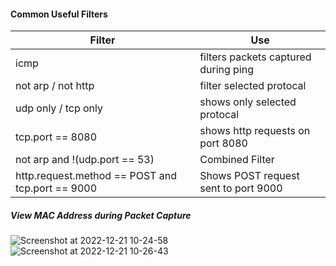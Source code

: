 #### Common Useful Filters
Filter | Use
--- | ---
icmp | filters packets captured during ping
not arp / not http | filter selected protocal
udp only / tcp only | shows only selected protocal
tcp.port == 8080 | shows http requests on port 8080
not arp and !(udp.port == 53) | Combined Filter
http.request.method == POST and tcp.port == 9000 | Shows POST request sent to port 9000

##### View MAC Address during Packet Capture
![Screenshot at 2022-12-21 10-24-58](https://user-images.githubusercontent.com/85208639/208824082-20fee7c4-e5d1-4ffa-9166-3ebf961b5fe1.png)
![Screenshot at 2022-12-21 10-26-43](https://user-images.githubusercontent.com/85208639/208824101-d38364f9-91dc-46d9-ab33-0675b1f41f84.png)
